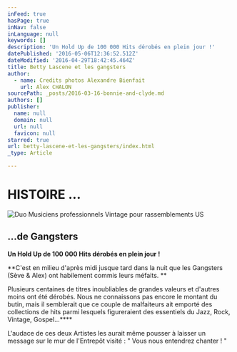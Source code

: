 ```yaml
---
inFeed: true
hasPage: true
inNav: false
inLanguage: null
keywords: []
description: 'Un Hold Up de 100 000 Hits dérobés en plein jour !'
datePublished: '2016-05-06T12:36:52.512Z'
dateModified: '2016-04-29T18:42:45.464Z'
title: Betty Lascene et les gangsters
author:
  - name: Credits photos Alexandre Bienfait
    url: Alex CHALON
sourcePath: _posts/2016-03-16-bonnie-and-clyde.md
authors: []
publisher:
  name: null
  domain: null
  url: null
  favicon: null
starred: true
url: betty-lascene-et-les-gangsters/index.html
_type: Article

---
```

# HISTOIRE ...
![Duo Musiciens professionnels Vintage pour rassemblements US](https://s3-us-west-2.amazonaws.com/the-grid-img/p/3d600d39e9e92f030904bb9a82e27c2ed6cf412e.jpg)

## ...de Gangsters

**Un Hold Up de 100 000 Hits dérobés en plein jour !**

**C'est en milieu d'après midi jusque tard dans la nuit que les Gangsters (Sève & Alex) ont habilement commis leurs méfaits. **

Plusieurs centaines de titres inoubliables de grandes valeurs et d'autres moins ont été dérobés. Nous ne connaissons pas encore le montant du butin, mais il semblerait que ce couple de malfaiteurs ait emporté des collections de hits parmi lesquels figureraient des essentiels du Jazz, Rock, Vintage, Gospel...****

L'audace de ces deux Artistes les aurait même pousser à laisser un message sur le mur de l'Entrepôt visité : " Vous nous entendrez chanter ! "